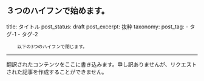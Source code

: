 ３つのハイフンで始めます。
---
title: タイトル
post_status: draft
post_excerpt: 抜粋
taxonomy:
    post_tag:
        - タグ-1
        - タグ-2

        以下の3つのハイフンで閉じます。
---
翻訳されたコンテンツをここに書き込みます。申し訳ありませんが、リクエストされた記事を作成することができません。